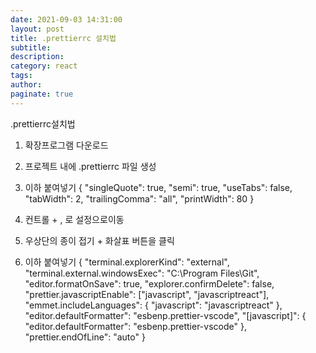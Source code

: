 ```yaml
---
date: 2021-09-03 14:31:00
layout: post
title: .prettierrc 설치법
subtitle:
description:
category: react
tags:
author:
paginate: true
---
```


.prettierrc설치법

1. 확장프로그램 다운로드
2. 프로젝트 내에 .prettierrc 파일 생성
3. 이하 붙여넣기
   {
   "singleQuote": true,
   "semi": true,
   "useTabs": false,
   "tabWidth": 2,
   "trailingComma": "all",
   "printWidth": 80
   }

4. 컨트롤 + , 로 설정으로이동
5. 우상단의 종이 접기 + 화살표 버튼을 클릭
6. 이하 붙여넣기
   {
   "terminal.explorerKind": "external",
   "terminal.external.windowsExec": "C:\\Program Files\\Git",
   "editor.formatOnSave": true,
   "explorer.confirmDelete": false,
   "prettier.javascriptEnable": ["javascript", "javascriptreact"],
   "emmet.includeLanguages": {
   "javascript": "javascriptreact"
   },
   "editor.defaultFormatter": "esbenp.prettier-vscode",
   "[javascript]": {
   "editor.defaultFormatter": "esbenp.prettier-vscode"
   },
   "prettier.endOfLine": "auto"
   }
